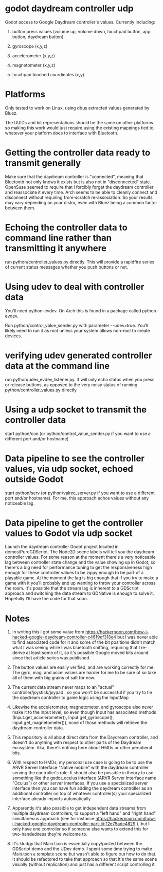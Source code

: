# godot daydream controller udp
Godot access to Google Daydream controller's values.  Currently including: 

1) button press values (volume up, volume down, touchpad button, app button, daydream button)

2) gyroscope (x,y,z)

3) accelerometer (x,y,z)

4) magnetometer (x,y,z)

5) touchpad touched coordinates (x,y)

# Platforms
Only tested to work on Linux, using dbus extracted values generated by Bluez.  

The UUIDs and bit representations should be the same on other platforms so making this work would just require using the existing mappings tied to whatever your platform does to interface with Bluetooth.

# Getting the controller data ready to transmit generally
Make sure that the daydream controller is "connected", meaning that Bluetooth not only knows it exists but is also not in "disconnected" state.  OpenSuse seemed to require that I forcibly forget the daydream controller and reassociate it every time.  Arch seems to be able to cleanly connect and disconnect without requiring from-scratch re-association.  So your results may vary depending on your distro, even with Bluez being a common factor between them.

# Echoing the controller data to command line rather than transmitting it anywhere
run python/controller_values.py directly.  This will provide a rapidfire series of current status messages whether you push buttons or not.

# Using udev to deal with controller data
You'll need python-evdev.  On Arch this is found in a package called python-evdev.

Run python/control_value_sender.py with parameter --udev=true.  You'll likely need to run it as root unless your system allows non-root to create devices.

# verifying udev generated controller data at the command line
run python/udev_evdev_listener.py.  It will only echo status when you press or release buttons, as opposed to the very noisy status of running python/controller_values.py directly

# Using a udp socket to transmit the controller data
start python/con (or python/control_value_sender.py if you want to use a different port and/or hostname)

# Data pipeline to see the controller values, via udp socket, echoed outside Godot
start python/serv (or python/valrec_server.py if you want to use a different port and/or hostname).  For me, this approach echos values without any noticeable lag.

# Data pipeline to get the controller values to Godot via udp socket
Launch the daydream controller Godot project located in demos/PureGDScript.  The Node2D scene labels will tell you the daydream controller values.  For some reason at the moment there's a very noticeable lag between controller state change and the value showing up in Godot, so there's a big need for performance tuning to get the responsiveness high enough for these controller values to be zippy enough to be part of a playable game.  At the moment the lag is big enough that if you try to make a game with it you'll probably end up wanting to throw your controller across the room.  It's possible that the stream lag is inherent to a GDScript approach and switching the data stream to GDNative is enough to solve it.  Hopefully I'll have the code for that soon.

# Notes
1) In writing this I got some value from https://hackernoon.com/how-i-hacked-google-daydream-controller-c4619ef318e4 but I was never able to find associated code for it and some of the bit positions didn't match what I was seeing while I was bluetooth sniffing, requiring that I re-derive at least some of it, so it's possible Google moved bits around since that article series was published.

2) The button values are easily verified, and are working correctly for me.  The gyro, mag, and accel values are harder for me to be sure of so take all of them with big grains of salt for now.

2) The current data stream never maps to an "actual" controller/joystick/joypad , so you won't be successful if you try to tie the daydream controller to game logic using the InputMap

3) Likewise the accelerometer, magnetometer, and gyroscope also never make it to the Input level, so even though Input has associated methods (Input.get_accelerometer(), Input.get_gyroscope(), Input.get_magnetometer()), none of those methods will retrieve the daydream controller data.

4) This repository is all about direct data from the Daydream controller, and doesn't do anything with respect to other parts of the Daydream ecosystem.  Aka, there's nothing here about HMDs or other peripheral bits.

5) With respect to HMDs, my personal use case is going to be to use the ARVR Server Interface "Native mobile" with the daydream controller serving the controller's role.  It should also be possible in theory to use something like the godot_oculus interface (ARVR Server Interface name "Oculus") or other server interfaces.  If you use a specialized server interface then you can have fun adding the daydream controller as an additional controller on top of whatever controller(s) your specialized interface already imports automatically.

6) Apparently it's also possible to get independent data streams from multiple daydream controllers, to support a "left hand" and "right hand" simultaneous approach (see for instance https://hackernoon.com/how-i-hacked-google-daydream-controller-part-iii-12e75adc4829 ), but I only have one controller so if someone else wants to extend this for two-handedness they're welcome to.

7) It's kludgy that Main.tscn is essentially copy/pasted between the GDScript demo and the UDev demo.  I spent some time trying to make Main.tscn a template scene but wasn't able to figure out how to do that.  It should be refactored to take that approach so that it's the same scene visually (without replication) and just has a different script controlling it.